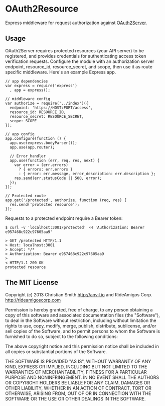 # OAuth2Resource

Express middleware for request authorization against [OAuth2Server](https://github.com/RideAmigosCorp/OAuth2Server).

## Usage

OAuth2Server requires protected resources (your API server) to be registered, and provides credentials for authenticating access token verification requests. Configure the module with an authorization server endpoint, resource_id, resource_secret, and scope, then use it as route specific middleware. Here's an example Express app.

    // app dependencies
    var express = require('express')
      , app = express();

    // middleware config
    var authorize = require('../index')({
      endpoint: 'https://HOST:PORT/access', 
      resource_id: RESOURCE_ID, 
      resource_secret: RESOURCE_SECRET,
      scope: SCOPE
    });

    // app config
    app.configure(function () {
      app.use(express.bodyParser());
      app.use(app.router);

      // Error handler
      app.use(function (err, req, res, next) {
        var error = (err.errors)
          ? { errors: err.errors }
          : { error: err.message, error_description: err.description };
        res.send(err.statusCode || 500, error);
      });
    });

    // Protected route
    app.get('/protected', authorize, function (req, res) {
      res.send('protected resource');
    });


Requests to a protected endpoint require a Bearer token:


    $ curl -v 'localhost:3001/protected' -H 'Authorization: Bearer e957468c922c97605aa9'

    > GET /protected HTTP/1.1
    > Host: localhost:3001
    > Accept: */*
    > Authorization: Bearer e957468c922c97605aa9
    >
    < HTTP/1.1 200 OK
    protected resource



## The MIT License

Copyright (c) 2013 Christian Smith http://anvil.io and RideAmigos Corp. http://rideamigoscorp.com

Permission is hereby granted, free of charge, to any person obtaining a copy
of this software and associated documentation files (the "Software"), to deal
in the Software without restriction, including without limitation the rights
to use, copy, modify, merge, publish, distribute, sublicense, and/or sell
copies of the Software, and to permit persons to whom the Software is
furnished to do so, subject to the following conditions:

The above copyright notice and this permission notice shall be included in
all copies or substantial portions of the Software.

THE SOFTWARE IS PROVIDED "AS IS", WITHOUT WARRANTY OF ANY KIND, EXPRESS OR
IMPLIED, INCLUDING BUT NOT LIMITED TO THE WARRANTIES OF MERCHANTABILITY,
FITNESS FOR A PARTICULAR PURPOSE AND NONINFRINGEMENT. IN NO EVENT SHALL THE
AUTHORS OR COPYRIGHT HOLDERS BE LIABLE FOR ANY CLAIM, DAMAGES OR OTHER
LIABILITY, WHETHER IN AN ACTION OF CONTRACT, TORT OR OTHERWISE, ARISING FROM,
OUT OF OR IN CONNECTION WITH THE SOFTWARE OR THE USE OR OTHER DEALINGS IN
THE SOFTWARE.
